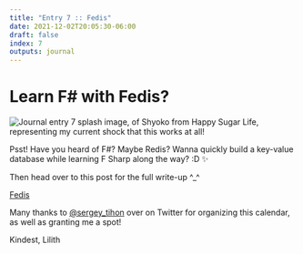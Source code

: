 ```yaml
---
title: "Entry 7 :: Fedis"
date: 2021-12-02T20:05:30-06:00
draft: false
index: 7
outputs: journal
---
```


# Learn F# with Fedis?

<div class='image-small'>

![Journal entry 7 splash image, of Shyoko from Happy Sugar Life, representing my current shock that this works at all!](images/journal/7-fedis/7-splash.jpg)

</div>

Psst! Have you heard of F#? Maybe Redis? Wanna quickly build a key-value database while learning F Sharp along the way? :D ✨

Then head over to this post for the full write-up ^_^

[Fedis](articles/fsharp-advent-api)

Many thanks to [@sergey_tihon](https://twitter.com/sergey_tihon) over on Twitter for organizing this calendar, as well as granting me a spot!

Kindest,
Lilith